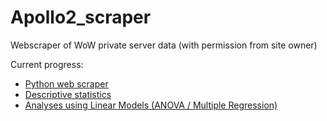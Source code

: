 # Apollo2_scraper
Webscraper of WoW private server data (with permission from site owner)

Current progress:

- [Python web scraper](scraper/apolloPy_WebScraper.py)
- [Descriptive statistics](ApolloPy_R_StatDesc.md)
- [Analyses using Linear Models (ANOVA / Multiple Regression)](ApolloPy_R_Anl01.md)
